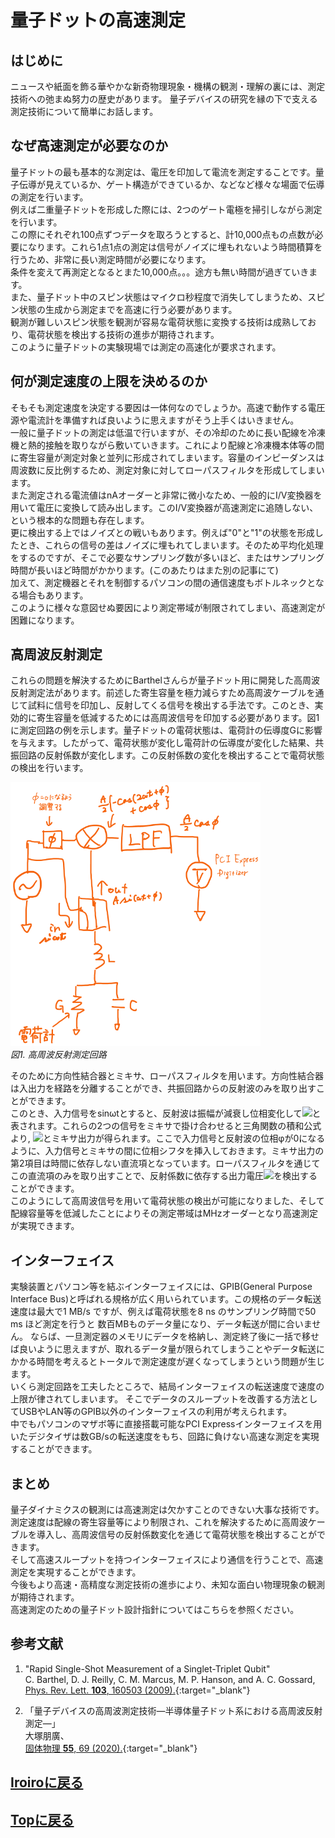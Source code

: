 # 量子ドットの高速測定
## はじめに
ニュースや紙面を飾る華やかな新奇物理現象・機構の観測・理解の裏には、測定技術への弛まぬ努力の歴史があります。
量子デバイスの研究を縁の下で支える測定技術について簡単にお話します。

## なぜ高速測定が必要なのか
量子ドットの最も基本的な測定は、電圧を印加して電流を測定することです。量子伝導が見えているか、ゲート構造ができているか、などなど様々な場面で伝導の測定を行います。<br>
例えば二重量子ドットを形成した際には、2つのゲート電極を掃引しながら測定を行います。<br>
この際にそれぞれ100点ずつデータを取ろうとすると、計10,000点もの点数が必要になります。これら1点1点の測定は信号がノイズに埋もれないよう時間積算を行うため、非常に長い測定時間が必要になります。<br>
条件を変えて再測定となるとまた10,000点。。。途方も無い時間が過ぎていきます。<br>
また、量子ドット中のスピン状態はマイクロ秒程度で消失してしまうため、スピン状態の生成から測定までを高速に行う必要があります。<br>
観測が難しいスピン状態を観測が容易な電荷状態に変換する技術は成熟しており、電荷状態を検出する技術の進歩が期待されます。<br>
このように量子ドットの実験現場では測定の高速化が要求されます。<br>

## 何が測定速度の上限を決めるのか
そもそも測定速度を決定する要因は一体何なのでしょうか。高速で動作する電圧源や電流計を準備すれば良いように思えますがそう上手くはいきません。<br>
一般に量子ドットの測定は低温で行いますが、その冷却のために長い配線を冷凍機と熱的接触を取りながら敷いていきます。これにより配線と冷凍機本体等の間に寄生容量が測定対象と並列に形成されてしまいます。容量のインピーダンスは周波数に反比例するため、測定対象に対してローパスフィルタを形成してしまいます。<br>
また測定される電流値はnAオーダーと非常に微小なため、一般的にI/V変換器を用いて電圧に変換して読み出します。このI/V変換器が高速測定に追随しない、という根本的な問題も存在します。<br>
更に検出する上ではノイズとの戦いもあります。例えば"0"と"1"の状態を形成したとき、これらの信号の差はノイズに埋もれてしまいます。そのため平均化処理をするのですが、そこで必要なサンプリング数が多いほど、またはサンプリング時間が長いほど時間がかかります。(このあたりはまた別の記事にて)<br>
加えて、測定機器とそれを制御するパソコンの間の通信速度もボトルネックとなる場合もあります。<br>
このように様々な意図せぬ要因により測定帯域が制限されてしまい、高速測定が困難になります。<br>

## 高周波反射測定
これらの問題を解決するためにBarthelさんらが量子ドット用に開発した高周波反射測定法があります。前述した寄生容量を極力減らすため高周波ケーブルを通じて試料に信号を印加し、反射してくる信号を検出する手法です。このとき、実効的に寄生容量を低減するためには高周波信号を印加する必要があります。図1に測定回路の例を示します。量子ドットの電荷状態は、電荷計の伝導度Gに影響を与えます。したがって、電荷状態が変化し電荷計の伝導度が変化した結果、共振回路の反射係数が変化します。この反射係数の変化を検出することで電荷状態の検出を行います。<br>
<p>
<img src="./circuit_v2.png" width="400px" title="circuit"><br>
<em>図1. 高周波反射測定回路</em>
</p>
そのために方向性結合器とミキサ、ローパスフィルタを用います。方向性結合器は入出力を経路を分離することができ、共振回路からの反射波のみを取り出すことができます。<br>
このとき、入力信号をsinωtとすると、反射波は振幅が減衰し位相変化して<img src="https://latex.codecogs.com/gif.latex?\inline&space;\bg_black&space;\fn_cs&space;{\color{Green}&space;A\sin(\omega&space;t&plus;\phi)}"/>と表されます。これらの2つの信号をミキサで掛け合わせると三角関数の積和公式より, <img src="https://latex.codecogs.com/gif.latex?\inline&space;\bg_black&space;\fn_cs&space;{\color{Green}&space;\frac{A}{2}(-\cos(2\omega&space;t&plus;\phi)&plus;cos(\phi))}"/>とミキサ出力が得られます。ここで入力信号と反射波の位相φが0になるように、入力信号とミキサの間に位相シフタを挿入しておきます。ミキサ出力の第2項目は時間に依存しない直流項となっています。ローパスフィルタを通じてこの直流項のみを取り出すことで、反射係数に依存する出力電圧<img src="https://latex.codecogs.com/gif.latex?\inline&space;\bg_black&space;\fn_cs&space;{\color{Green}&space;\frac{A}{2}}"/>を検出することができます。<br>
このようにして高周波信号を用いて電荷状態の検出が可能になりました、そして配線容量等を低減したことによりその測定帯域はMHzオーダーとなり高速測定が実現できます。<br>

## インターフェイス
実験装置とパソコン等を結ぶインターフェイスには、GPIB(General Purpose Interface Bus)と呼ばれる規格が広く用いられています。この規格のデータ転送速度は最大で1 MB/s ですが、例えば電荷状態を8 ns のサンプリング時間で50 ms ほど測定を行うと 数百MBものデータ量になり、データ転送が間に合いません。
ならば、一旦測定器のメモリにデータを格納し、測定終了後に一括で移せば良いように思えますが、取れるデータ量が限られてしまうことやデータ転送にかかる時間を考えるとトータルで測定速度が遅くなってしまうという問題が生じます。<br>
いくら測定回路を工夫したところで、結局インターフェイスの転送速度で速度の上限が律されてしまいます。
そこでデータのスループットを改善する方法としてUSBやLAN等のGPIB以外のインターフェイスの利用が考えられます。<br>
中でもパソコンのマザボ等に直接搭載可能なPCI Expressインターフェイスを用いたデジタイザは数GB/sの転送速度をもち、回路に負けない高速な測定を実現することができます。<br>

## まとめ
量子ダイナミクスの観測には高速測定は欠かすことのできない大事な技術です。<br>
測定速度は配線の寄生容量等により制限され、これを解決するために高周波ケーブルを導入し、高周波信号の反射係数変化を通じて電荷状態を検出することができます。<br>
そして高速スループットを持つインターフェイスにより通信を行うことで、高速測定を実現することができます。<br>
今後もより高速・高精度な測定技術の進歩により、未知な面白い物理現象の観測が期待されます。<br>
高速測定のための量子ドット設計指針についてはこちらを参照ください。<br>

## 参考文献
1. "Rapid Single-Shot Measurement of a Singlet-Triplet Qubit"<br>
C. Barthel, D. J. Reilly, C. M. Marcus, M. P. Hanson, and A. C. Gossard,<br>
[Phys. Rev. Lett. **103**, 160503 (2009).](https://journals.aps.org/prl/abstract/10.1103/PhysRevLett.103.160503){:target="_blank"}<br>

1. 「量子デバイスの高周波測定技術―半導体量子ドット系における高周波反射測定―」<br>
大塚朋廣、<br>
[固体物理 **55**, 69 (2020).](https://www.agne.co.jp/kotaibutsuri/kota1055.htm){:target="_blank"}<br>

## [Iroiroに戻る](../iroiro.md)
## [Topに戻る](https://motoyashinozaki.github.io/minidora/)